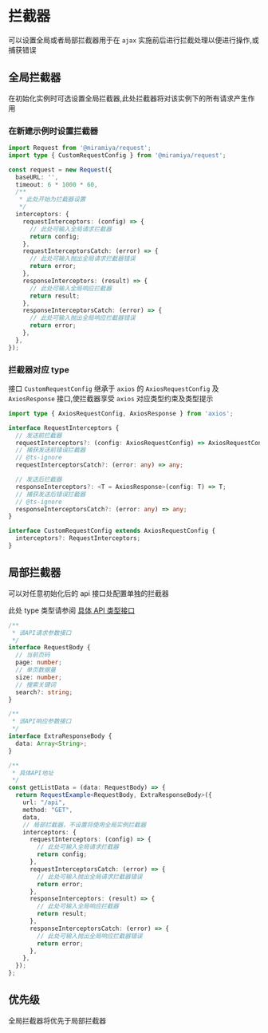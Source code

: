 # 拦截器

可以设置全局或者局部拦截器用于在 `ajax` 实施前后进行拦截处理以便进行操作,或捕获错误

## 全局拦截器

在初始化实例时可选设置全局拦截器,此处拦截器将对该实例下的所有请求产生作用

### 在新建示例时设置拦截器

```TypeScript
import Request from '@miramiya/request';
import type { CustomRequestConfig } from '@miramiya/request';

const request = new Request({
  baseURL: '',
  timeout: 6 * 1000 * 60,
  /**
   * 此处开始为拦截器设置
   */
  interceptors: {
    requestInterceptors: (config) => {
      // 此处可输入全局请求拦截器
      return config;
    },
    requestInterceptorsCatch: (error) => {
      // 此处可输入抛出全局请求拦截器错误
      return error;
    },
    responseInterceptors: (result) => {
      // 此处可输入全局响应拦截器
      return result;
    },
    responseInterceptorsCatch: (error) => {
      // 此处可输入抛出全局响应拦截器错误
      return error;
    },
  },
});
```

### 拦截器对应 type

接口 `CustomRequestConfig` 继承于 `axios` 的 `AxiosRequestConfig` 及 ` AxiosResponse` 接口,使拦截器享受 `axios` 对应类型约束及类型提示

```TypeScript
import type { AxiosRequestConfig, AxiosResponse } from 'axios';

interface RequestInterceptors {
  // 发送前拦截器
  requestInterceptors?: (config: AxiosRequestConfig) => AxiosRequestConfig;
  // 捕获发送前错误拦截器
  // @ts-ignore
  requestInterceptorsCatch?: (error: any) => any;

  // 发送后拦截器
  responseInterceptors?: <T = AxiosResponse>(config: T) => T;
  // 捕获发送后错误拦截器
  // @ts-ignore
  responseInterceptorsCatch?: (error: any) => any;
}

interface CustomRequestConfig extends AxiosRequestConfig {
  interceptors?: RequestInterceptors;
}
```

## 局部拦截器

可以对任意初始化后的 api 接口处配置单独的拦截器

此处 type 类型请参阅 [具体 API 类型接口](/config/api)

```typescript
/**
 * 该API请求参数接口
 */
interface RequestBody {
  // 当前页码
  page: number;
  // 单页数据量
  size: number;
  // 搜索关键词
  search?: string;
}

/**
 * 该API响应参数接口
 */
interface ExtraResponseBody {
  data: Array<String>;
}

/**
 * 具体API地址
 */
const getListData = (data: RequestBody) => {
  return RequestExample<RequestBody, ExtraResponseBody>({
    url: "/api",
    method: "GET",
    data,
    // 局部拦截器，不设置将使用全局实例拦截器
    interceptors: {
      requestInterceptors: (config) => {
        // 此处可输入全局请求拦截器
        return config;
      },
      requestInterceptorsCatch: (error) => {
        // 此处可输入抛出全局请求拦截器错误
        return error;
      },
      responseInterceptors: (result) => {
        // 此处可输入全局响应拦截器
        return result;
      },
      responseInterceptorsCatch: (error) => {
        // 此处可输入抛出全局响应拦截器错误
        return error;
      },
    },
  });
};
```

## 优先级

全局拦截器将优先于局部拦截器
